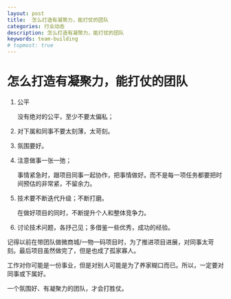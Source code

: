 ```yaml
---
layout: post
title:  怎么打造有凝聚力，能打仗的团队
categories: 行业动态
description: 怎么打造有凝聚力，能打仗的团队
keywords: team-building
# topmost: true
---
```


# 怎么打造有凝聚力，能打仗的团队

1. 公平 

   没有绝对的公平，至少不要太偏私；

1. 对下属和同事不要太刻薄，太苛刻。

1. 氛围要好。

1. 注意做事一张一弛；

   事情紧急时，跟项目同事一起协作，把事情做好。而不是每一项任务都要把时间预估的非常紧，不留余力。

1. 技术要不断迭代升级；不断打磨。

   在做好项目的同时，不断提升个人和整体竞争力。

1. 讨论技术问题，各抒己见；多借鉴一些优秀，成功的经验。


记得以前在带团队做微商城/一物一码项目时，为了推进项目进展，对同事太苛刻。最后项目虽然做完了，但是也成了孤家寡人。

工作对你可能是一份事业，但是对别人可能是为了养家糊口而已。所以，一定要对同事或下属好。

一个氛围好、有凝聚力的团队，才会打胜仗。

